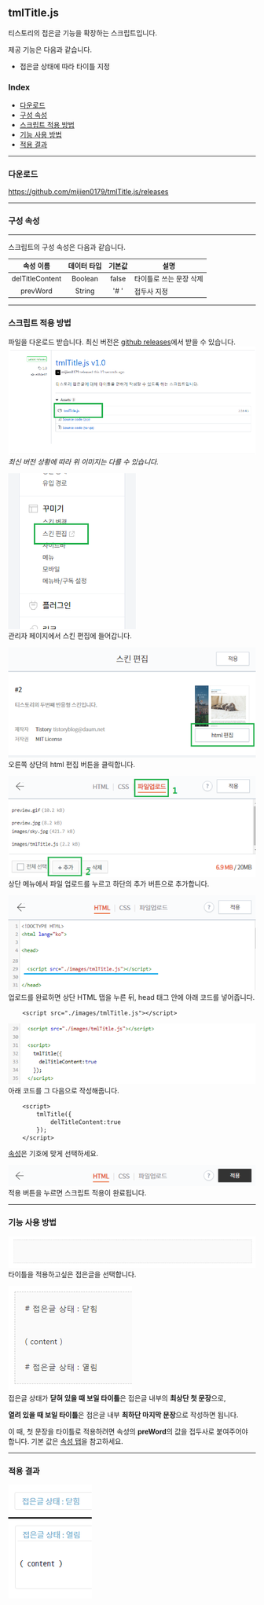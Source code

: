 tmlTitle.js
---
티스토리의 접은글 기능을 확장하는 스크립트입니다.

제공 기능은 다음과 같습니다.
* 접은글 상태에 따라 타이틀 지정

### Index
* [다운로드](#다운로드)
* [구성 속성](#구성-속성)
* [스크립트 적용 방법](#스크립트-적용-방법)
* [기능 사용 방법](#기능-사용-방법)
* [적용 결과](#적용-결과)

---
### 다운로드

https://github.com/mijien0179/tmlTitle.js/releases


---

### 구성 속성
---
스크립트의 구성 속성은 다음과 같습니다.

|속성 이름                  |데이터 타입            |기본값     |설명   |
|:-------------------------:|:---------------------:|:---------:|-------|
|delTitleContent            |Boolean                |false      |타이틀로 쓰는 문장 삭제|
|prevWord                   |String                 |'# '       |접두사 지정|

---
### 스크립트 적용 방법
파일을 다운로드 받습니다. 최신 버전은 [github releases](https://github.com/mijien0179/tmlTitle.js/releases)에서 받을 수 있습니다.
![파일 다운로드 예시](./images/download-location.png)<br>
*최신 버전 상황에 따라 위 이미지는 다를 수 있습니다.* 



![꾸미기 들어가기](./images/apply1.png)<br>
관리자 페이지에서 스킨 편집에 들어갑니다.



![HTML 수정 클릭](./images/apply2.png)<br>
오른쪽 상단의 html 편집 버튼을 클릭합니다.



![스크립트 파일 업로드](./images/apply3.png)<br>
상단 메뉴에서 파일 업로드를 누르고 하단의 추가 버튼으로 추가합니다.



![스크립트 적용-로딩](./images/apply4.png)<br>
업로드를 완료하면 상단 HTML 탭을 누른 뒤, head 태그 안에 아래 코드를 넣어줍니다.
```
    <script src="./images/tmlTitle.js"></script>
```



![스크립트 적용-함수호출](./images/apply5.png)<br>
아래 코드를 그 다음으로 작성해줍니다.
```
	<script>
		tmlTitle({
			delTitleContent:true
		});
	</script>
```
[속성](#구성-속성)은 기호에 맞게 선택하세요.

![적용 버튼 클릭](./images/apply6.png)<br>
적용 버튼을 누르면 스크립트 적용이 완료됩니다.

---
### 기능 사용 방법
![접은글 선택](./images/using1.png)<br>
타이틀을 적용하고싶은 접은글을 선택합니다.

![타이틀 작성](./images/using2.png)<br>
접은글 상태가 **닫혀 있을 때 보일 타이틀**은 접은글 내부의 **최상단 첫 문장**으로,

**열려 있을 때 보일 타이틀**은 접은글 내부 **최하단 마지막 문장**으로 작성하면 됩니다.

이 때, 첫 문장을 타이틀로 적용하려면 속성의 **preWord**의 값을 접두사로 붙여주어야 합니다. 기본 값은 [속성 탭](#구성-속성)을 참고하세요.

---
### 적용 결과
![적용 결과](./images/using-view.png)
